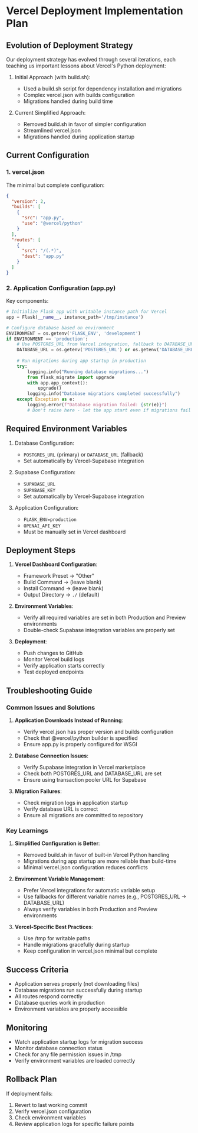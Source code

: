 # Vercel Deployment Implementation Plan

## Evolution of Deployment Strategy

Our deployment strategy has evolved through several iterations, each teaching us important lessons about Vercel's Python deployment:

1. Initial Approach (with build.sh):
   - Used a build.sh script for dependency installation and migrations
   - Complex vercel.json with builds configuration
   - Migrations handled during build time

2. Current Simplified Approach:
   - Removed build.sh in favor of simpler configuration
   - Streamlined vercel.json
   - Migrations handled during application startup

## Current Configuration

### 1. vercel.json
The minimal but complete configuration:
```json
{
  "version": 2,
  "builds": [
    {
      "src": "app.py",
      "use": "@vercel/python"
    }
  ],
  "routes": [
    {
      "src": "/(.*)",
      "dest": "app.py"
    }
  ]
}
```

### 2. Application Configuration (app.py)
Key components:
```python
# Initialize Flask app with writable instance path for Vercel
app = Flask(__name__, instance_path='/tmp/instance')

# Configure database based on environment
ENVIRONMENT = os.getenv('FLASK_ENV', 'development')
if ENVIRONMENT == 'production':
    # Use POSTGRES_URL from Vercel integration, fallback to DATABASE_URL
    DATABASE_URL = os.getenv('POSTGRES_URL') or os.getenv('DATABASE_URL')
    
    # Run migrations during app startup in production
    try:
        logging.info("Running database migrations...")
        from flask_migrate import upgrade
        with app.app_context():
            upgrade()
        logging.info("Database migrations completed successfully")
    except Exception as e:
        logging.error(f"Database migration failed: {str(e)}")
        # Don't raise here - let the app start even if migrations fail
```

## Required Environment Variables

1. Database Configuration:
   - `POSTGRES_URL` (primary) or `DATABASE_URL` (fallback)
   - Set automatically by Vercel-Supabase integration

2. Supabase Configuration:
   - `SUPABASE_URL`
   - `SUPABASE_KEY`
   - Set automatically by Vercel-Supabase integration

3. Application Configuration:
   - `FLASK_ENV=production`
   - `OPENAI_API_KEY`
   - Must be manually set in Vercel dashboard

## Deployment Steps

1. **Vercel Dashboard Configuration**:
   - Framework Preset → "Other"
   - Build Command → (leave blank)
   - Install Command → (leave blank)
   - Output Directory → `./` (default)

2. **Environment Variables**:
   - Verify all required variables are set in both Production and Preview environments
   - Double-check Supabase integration variables are properly set

3. **Deployment**:
   - Push changes to GitHub
   - Monitor Vercel build logs
   - Verify application starts correctly
   - Test deployed endpoints

## Troubleshooting Guide

### Common Issues and Solutions

1. **Application Downloads Instead of Running**:
   - Verify vercel.json has proper version and builds configuration
   - Check that @vercel/python builder is specified
   - Ensure app.py is properly configured for WSGI

2. **Database Connection Issues**:
   - Verify Supabase integration in Vercel marketplace
   - Check both POSTGRES_URL and DATABASE_URL are set
   - Ensure using transaction pooler URL for Supabase

3. **Migration Failures**:
   - Check migration logs in application startup
   - Verify database URL is correct
   - Ensure all migrations are committed to repository

### Key Learnings

1. **Simplified Configuration is Better**:
   - Removed build.sh in favor of built-in Vercel Python handling
   - Migrations during app startup are more reliable than build-time
   - Minimal vercel.json configuration reduces conflicts

2. **Environment Variable Management**:
   - Prefer Vercel integrations for automatic variable setup
   - Use fallbacks for different variable names (e.g., POSTGRES_URL → DATABASE_URL)
   - Always verify variables in both Production and Preview environments

3. **Vercel-Specific Best Practices**:
   - Use /tmp for writable paths
   - Handle migrations gracefully during startup
   - Keep configuration in vercel.json minimal but complete

## Success Criteria
- Application serves properly (not downloading files)
- Database migrations run successfully during startup
- All routes respond correctly
- Database queries work in production
- Environment variables are properly accessible

## Monitoring
- Watch application startup logs for migration success
- Monitor database connection status
- Check for any file permission issues in /tmp
- Verify environment variables are loaded correctly

## Rollback Plan
If deployment fails:
1. Revert to last working commit
2. Verify vercel.json configuration
3. Check environment variables
4. Review application logs for specific failure points 